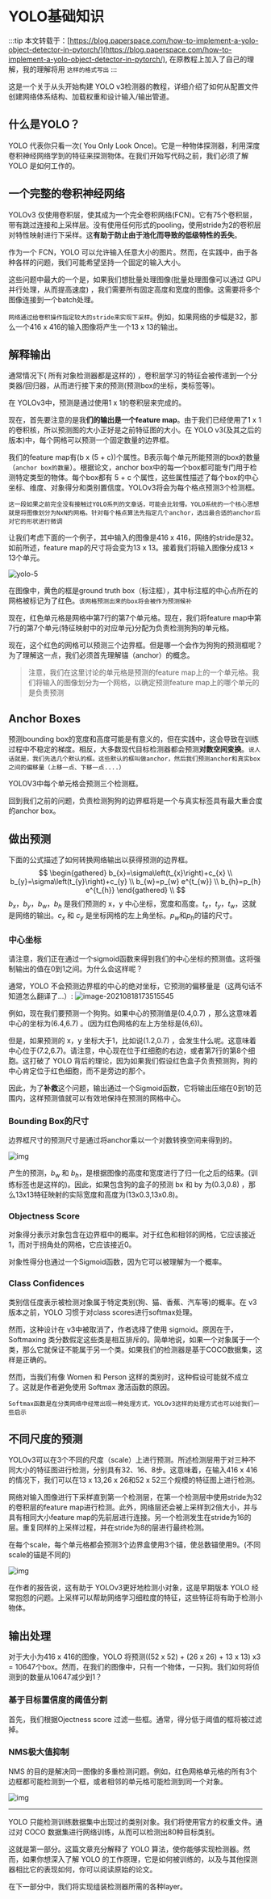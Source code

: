# YOLO基础知识
:::tip
本文转载于：[https://blog.paperspace.com/how-to-implement-a-yolo-object-detector-in-pytorch/](https://blog.paperspace.com/how-to-implement-a-yolo-object-detector-in-pytorch/), 在原教程上加入了自己的理解，我的理解将用 `这样的格式写出`
:::

这是一个关于从头开始构建 YOLO v3检测器的教程，详细介绍了如何从配置文件创建网络体系结构、加载权重和设计输入/输出管道。

## 什么是YOLO？

YOLO 代表你只看一次( You Only Look Once)。它是一种物体探测器，利用深度卷积神经网络学到的特征来探测物体。在我们开始写代码之前，我们必须了解 YOLO 是如何工作的。

## 一个完整的卷积神经网络

YOLOv3 仅使用卷积层，使其成为一个完全卷积网络(FCN)。它有75个卷积层，带有跳过连接和上采样层。没有使用任何形式的pooling，使用stride为2的卷积层对特性映射进行下采样。这**有助于防止由于池化而导致的低级特性的丢失**。

作为一个 FCN，YOLO 可以允许输入任意大小的图片。然而，在实践中，由于各种各样的问题，我们可能希望坚持一个固定的输入大小。

这些问题中最大的一个是，如果我们想批量处理图像(批量处理图像可以通过 GPU 并行处理，从而提高速度) ，我们需要所有固定高度和宽度的图像。这需要将多个图像连接到一个batch处理。

`网络通过给卷积操作指定较大的stride来实现下采样`。例如，如果网络的步幅是32，那么一个416 x 416的输入图像将产生一个13 x 13的输出。

## 解释输出

通常情况下( 所有对象检测器都是这样的) ，卷积层学习的特征会被传递到一个分类器/回归器，从而进行接下来的预测(预测box的坐标，类标签等)。

在 YOLOv3中，预测是通过使用1 x 1的卷积层来完成的。

现在，首先要注意的是我**们的输出是一个feature map**。由于我们已经使用了1 x 1的卷积核，所以预测图的大小正好是之前特征图的大小。在 YOLO v3(及其之后的版本)中，每个网格可以预测一个固定数量的边界框。

我们的feature map有(b x (5 + c))个属性。B表示每个单元所能预测的box的数量（`anchor box的数量`）。根据论文，anchor box中的每一个box都可能专门用于检测特定类型的物体。每个box都有 5 + c 个属性，这些属性描述了每个box的中心坐标、维度、对象得分和类别置信度。YOLOv3将会为每个格点预测3个检测框。

`这一段如果之前完全没有接触过YOLO系列的文章话，可能会比较懵。YOLO系统的一个核心思想就是将图像划分为NxN的网格。针对每个格点算法先指定几个anchor，选出最合适的anchor后对它的形状进行微调`

让我们考虑下面的一个例子，其中输入的图像是416 x 416，网络的stride是32。如前所述，feature map的尺寸将会变为13 x 13。接着我们将输入图像分成13 × 13个单元。

![yolo-5](https://gitee.com/coronapolvo/images/raw/master/20210818171434yolo-5.png)

在图像中，黄色的框是ground truth box（标注框），其中标注框的中心点所在的网格被标记为了红色。`该网格预测出来的box将会被作为预测候补`

现在，红色单元格是网格中第7行的第7个单元格。现在，我们将feature map中第7行的第7个单元(特征映射中的对应单元)分配为负责检测狗狗的单元格。

现在，这个红色的网格可以预测三个边界框。但是哪一个会作为狗狗的预测框呢？为了理解这一点，我们必须首先理解锚（anchor）的概念。

> 注意，我们在这里讨论的单元格是预测的feature map上的一个单元格。我们将输入的图像划分为一个网格，以确定预测feature map上的哪个单元的是负责预测

## Anchor Boxes

预测bounding box的宽度和高度可能是有意义的，但在实践中，这会导致在训练过程中不稳定的梯度。相反，大多数现代目标检测器都会预测**对数空间变换**。`说人话就是，我们先选几个默认的框。这些默认的框叫做anchor，然后我们预测anchor和真实box之间的偏移量（上移一点、下移一点....）` 

YOLOV3中每个单元格会预测三个检测框。

回到我们之前的问题，负责检测狗狗的边界框将是一个与真实标签具有最大重合度的anchor box。

## 做出预测

下面的公式描述了如何转换网络输出以获得预测的边界框。
$$
\begin{gathered}
b_{x}=\sigma\left(t_{x}\right)+c_{x} \\
b_{y}=\sigma\left(t_{y}\right)+c_{y} \\
b_{w}=p_{w} e^{t_{w}} \\
b_{h}=p_{h} e^{t_{h}}
\end{gathered} \\
$$
$b_x$，$b_y$，$b_w$，$b_h$ 是我们预测的 x，y 中心坐标，宽度和高度。$t_x$，$t_y$，$t_w$，这就是网络的输出。$c_x$ 和 $c_y$ 是坐标网格的左上角坐标。$p_w$和$p_h$的锚的尺寸。

### 中心坐标

请注意，我们正在通过一个sigmoid函数来得到我们的中心坐标的预测值。这将强制输出的值在0到1之间。为什么会这样呢？

通常，YOLO 不会预测边界框的中心的绝对坐标，它预测的偏移量是（这两句话不知道怎么翻译了...）: ![image-20210818173515545](https://gitee.com/coronapolvo/images/raw/master/20210818173516image-20210818173515545.png)

例如，现在我们要预测一个狗狗。如果中心的预测值是(0.4,0.7) ，那么这意味着中心的坐标为(6.4,6.7) 。(因为红色网格的左上方坐标是(6,6))。

但是，如果预测的 x，y 坐标大于1，比如说(1.2,0.7) ，会发生什么呢。这意味着中心位于(7.2,6.7)。请注意，中心现在位于红细胞的右边，或者第7行的第8个细胞。这打破了 YOLO 背后的理论，因为如果我们假设红色盒子负责预测狗，狗的中心肯定位于红色细胞，而不是旁边的那个。

因此，为了**补救**这个问题，输出通过一个Sigmoid函数，它将输出压缩在0到1的范围内，这样预测值就可以有效地保持在预测的网格中心。

### Bounding Box的尺寸

边界框尺寸的预测尺寸是通过将anchor乘以一个对数转换空间来得到的。

![img](https://gitee.com/coronapolvo/images/raw/master/20210818174103yolo-regression-1.png)

产生的预测，$b_w$ 和 $b_h$，是根据图像的高度和宽度进行了归一化之后的结果。(训练标签也是这样的)。因此，如果包含狗的盒子的预测 bx 和 by 为(0.3,0.8) ，那么13x13特征映射的实际宽度和高度为(13x0.3,13x0.8)。

### Objectness Score

对象得分表示对象包含在边界框中的概率。对于红色和相邻的网格，它应该接近1，而对于拐角处的网格，它应该接近0。

对象性得分也通过一个Sigmoid函数，因为它可以被理解为一个概率。

### Class Confidences

类别信任度表示被检测对象属于特定类别(狗、猫、香蕉、汽车等)的概率。在 v3版本之前，YOLO 习惯于对class scores进行softmax处理。

然而，这种设计在 v3中被取消了，作者选择了使用 sigmoid。原因在于，Softmaxing 类分数假定这些类是相互排斥的。简单地说，如果一个对象属于一个类，那么它就保证不能属于另一个类。如果我们的检测器是基于COCO数据集，这样是正确的。

然而，当我们有像 Women 和 Person 这样的类别时，这种假设可能就不成立了。这就是作者避免使用 Softmax 激活函数的原因。

`Softmax函数是在分类网络中经常出现一种处理方式，YOLOv3这样的处理方式也可以给我们一些启示`

## 不同尺度的预测

YOLOv3可以在3个不同的尺度（scale）上进行预测。所述检测层用于对三种不同大小的特征图进行检测，分别具有32、16、8步。这意味着，在输入416 x 416的情况下，我们可以在13 x 13,26 x 26和52 x 52三个规模的特征图上进行检测。

网络对输入图像进行下采样直到第一个检测层，在第一个检测层中使用stride为32的卷积层的feature map进行检测。此外，网络层还会被上采样到2倍大小，并与具有相同大小feature map的先前层进行连接。另一个检测发生在stride为16的层。重复同样的上采样过程，并在stride为8的层进行最终检测。

在每个scale，每个单元格都会预测3个边界盒使用3个锚，使总数锚使用9。(不同scale的锚是不同的)

![img](https://gitee.com/coronapolvo/images/raw/master/20210818175500yolo_Scales-1.png)

在作者的报告说，这有助于 YOLOv3更好地检测小对象，这是早期版本 YOLO 经常抱怨的问题。上采样可以帮助网络学习细粒度的特征，这些特征将有助于检测小物体。

## 输出处理

对于大小为416 x 416的图像，YOLO 将预测((52 x 52) + (26 x 26) + 13 x 13) x3 = 10647个box。然而，在我们的图像中，只有一个物体，一只狗。我们如何将侦测到的数量从10647减少到1？

### 基于目标置信度的阈值分割

首先，我们根据Ojectness score 过滤一些框。通常，得分低于阈值的框将被过滤掉。

### NMS极大值抑制

NMS 的目的是解决同一图像的多重检测问题。例如，红色网格单元格的所有3个边框都可能检测到一个框，或者相邻的单元格可能检测到同一个对象。

![img](https://gitee.com/coronapolvo/images/raw/master/20210818175821NMS-1.png)

---

YOLO 只能检测训练数据集中出现过的类别对象。我们将使用官方的权重文件。通过对 COCO 数据集进行网络训练，从而可以检测出80种目标类别。

这就是第一部分。这篇文章充分解释了 YOLO 算法，使你能够实现检测器。然而，如果你想深入了解 YOLO 的工作原理，它是如何被训练的，以及与其他探测器相比它的表现如何，你可以阅读原始的论文。

在下一部分中，我们将实现组装检测器所需的各种layer。







































